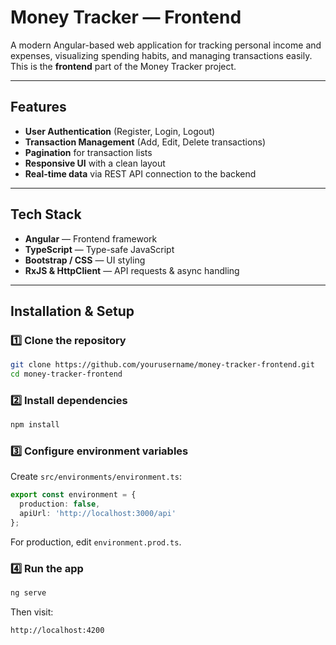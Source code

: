 #  Money Tracker — Frontend

A modern Angular-based web application for tracking personal income and expenses, visualizing spending habits, and managing transactions easily.  
This is the **frontend** part of the Money Tracker project.

---

##  Features
- **User Authentication** (Register, Login, Logout)    
- **Transaction Management** (Add, Edit, Delete transactions)  
- **Pagination** for transaction lists  
- **Responsive UI** with a clean layout  
- **Real-time data** via REST API connection to the backend  

---

##  Tech Stack
- **Angular** — Frontend framework  
- **TypeScript** — Type-safe JavaScript  
- **Bootstrap / CSS** — UI styling  
- **RxJS & HttpClient** — API requests & async handling  

---

##  Installation & Setup

### 1️⃣ Clone the repository
```bash
git clone https://github.com/yourusername/money-tracker-frontend.git
cd money-tracker-frontend
```

### 2️⃣ Install dependencies
```bash
npm install
```

### 3️⃣ Configure environment variables  
Create `src/environments/environment.ts`:
```ts
export const environment = {
  production: false,
  apiUrl: 'http://localhost:3000/api'
};
```
For production, edit `environment.prod.ts`.

### 4️⃣ Run the app
```bash
ng serve
```
Then visit:
```
http://localhost:4200
```
